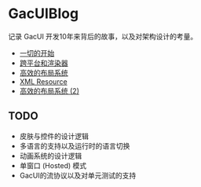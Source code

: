 # GacUIBlog

记录 GacUI 开发10年来背后的故事，以及对架构设计的考量。

- [一切的开始](./Blog_01.md)
- [跨平台和渲染器](./Blog_02.md)
- [高效的布局系统](./Blog_03.md)
- [XML Resource](./Blog_04.md)
- [高效的布局系统 (2)](./Blog_05.md)

## TODO

- 皮肤与控件的设计逻辑
- 多语言的支持以及运行时的语言切换
- 动画系统的设计逻辑
- 单窗口 (Hosted) 模式
- GacUI的流协议以及对单元测试的支持
